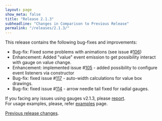 ```yaml
---
layout: page
show_meta: false
title: "Release 2.1.3"
subheadline: "Changes in Comparison to Previous Release"
permalink: "/releases/2.1.3/"
---
```


This release contains the following bug-fixes and improvements:

 - Bug-fix: Fixed some problems with animations (see issue #[106](https://github.com/Mikhus/canvas-gauges/issues/106))
 - Enhancement: Added "value" event emission to get possibility interact with gauge on value change.
 - Enhancement: implemented issue #[105](https://github.com/Mikhus/canvas-gauges/issues/105) - added possibility to configure event listeners via constructor
 - Bug-fix: fixed issue #[117](https://github.com/Mikhus/canvas-gauges/issues/117) - auto-width calculations for value box drawings.
 - Bug-fix: fixed issue #[114](https://github.com/Mikhus/canvas-gauges/issues/114) - arrow needle tail fixed for radial gauges.

If you facing any issues using gauges v2.1.3, please [report](https://github.com/Mikhus/canvas-gauges/issues).  
For usage examples, please, refer [examples]({{site.url}}/documentation/examples/) page.

[Previous release changes]({{site.url}}/releases/2.1.2/).
